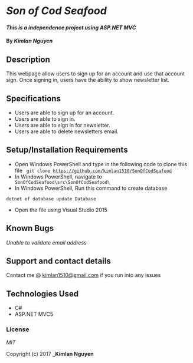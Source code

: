 # _Son of Cod Seafood_

#### _This is a independence project using ASP.NET MVC_

#### By _**Kimlan Nguyen**_

## Description

This webpage allow users to sign up for an account and use that account sign. Once signing in, users have the ability to show newsletter list.


## Specifications

+ Users are able to sign up for an account.
+ Users are able to sign in.
+ Users are able to sign in for newsletter.
+ Users are able to delete newsletters email.


## Setup/Installation Requirements

+ Open Windows PowerShell and type in the following code to clone this file <code> git clone https://github.com/kimlan1510/SonOfCodSeafood</code>
+ In Windows PowerShell, navigate to <code> SonOfCodSeafood\src\SonOfCodSeafood\ </code>
+ In Windows PowerShell, Run this command to create database
```
dotnet ef database update Database
```
+ Open the file using Visual Studio 2015

## Known Bugs

_Unable to validate email address_



## Support and contact details

Contact me @ kimlan1510@gmail.com if you run into any issues

## Technologies Used

+ C#
+ ASP.NET MVC5



### License

*MIT*

Copyright (c) 2017 **_Kimlan Nguyen**

